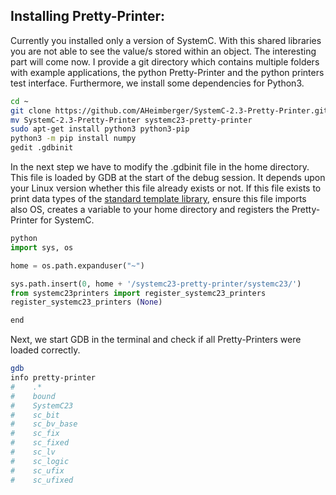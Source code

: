 ## Installing Pretty-Printer:
Currently you installed only a version of SystemC. With this shared libraries you are not able to see the value/s stored within an object. The interesting part will come now. I provide a git directory which contains multiple folders with example applications, the python Pretty-Printer and the python printers test interface. Furthermore, we install some dependencies for Python3.

```sh
cd ~
git clone https://github.com/AHeimberger/SystemC-2.3-Pretty-Printer.git
mv SystemC-2.3-Pretty-Printer systemc23-pretty-printer
sudo apt-get install python3 python3-pip
python3 -m pip install numpy
gedit .gdbinit
```

In the next step we have to modify the .gdbinit file in the home directory. This file is loaded by GDB at the start of the debug session. It depends upon your Linux version whether this file already exists or not. If this file exists to print data types of the <a href="https://sourceware.org/gdb/wiki/STLSupport">standard template library</a>, ensure  this file imports also OS, creates a variable to your home directory and registers the Pretty-Printer for SystemC.

```python
python
import sys, os

home = os.path.expanduser("~")

sys.path.insert(0, home + '/systemc23-pretty-printer/systemc23/')
from systemc23printers import register_systemc23_printers
register_systemc23_printers (None)

end
```

Next, we start GDB in the terminal and check if all Pretty-Printers were loaded correctly.

```sh
gdb
info pretty-printer
#    .*
#    bound
#    SystemC23
#    sc_bit
#    sc_bv_base
#    sc_fix
#    sc_fixed
#    sc_lv
#    sc_logic
#    sc_ufix
#    sc_ufixed
```
